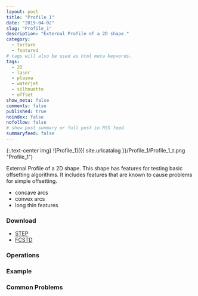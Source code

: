 ```yaml
---
layout: post
title: "Profile_1"
date: "2019-04-02"
slug: "Profile_1"
description: "External Profile of a 2D shape."
category: 
  - torture
  - featured
# tags will also be used as html meta keywords.
tags:
  - 2D
  - laser
  - plasma
  - waterjet
  - silhouette
  - offset
show_meta: false
comments: false
published: true
noindex: false
nofollow: false
# show post summary or full post in RSS feed.
summaryfeed: false
---
```

{:.text-center img}
![Profile_1]({{ site.urlcatalog }}/Profile_1/Profile_1_t.png "Profile_1")
<!--more-->

External Profile of a 2D shape.  This shape has features for testing basic offsetting algorithms. It includes features that are known to cause problems for simple offsetting.
- concave arcs
- convex arcs
- long thin features

### Download
- [STEP]({{site.urlcatalog}}/Profile_1/Profile_1.step)
- [FCSTD]({{site.urlcatalog}}/Profile_1/Profile_1.fcstd)

### Operations

### Example

### Common Problems



